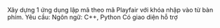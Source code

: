 Xây dựng 1 ứng dụng lập mã theo mã Playfair với khóa nhập vào từ bàn phím.
Yêu cầu:
Ngôn ngữ: C++, Python
Có giao diện hỗ trợ
